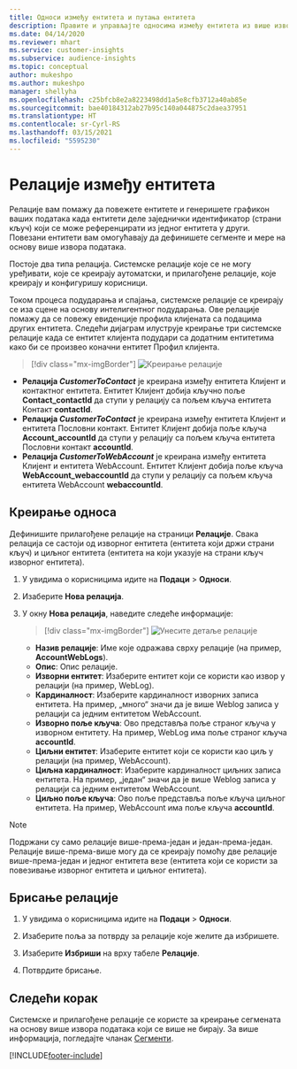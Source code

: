 ```yaml
---
title: Односи између ентитета и путања ентитета
description: Правите и управљајте односима између ентитета из више извора података.
ms.date: 04/14/2020
ms.reviewer: mhart
ms.service: customer-insights
ms.subservice: audience-insights
ms.topic: conceptual
author: mukeshpo
ms.author: mukeshpo
manager: shellyha
ms.openlocfilehash: c25bfcb8e2a8223498dd1a5e8cfb3712a40ab85e
ms.sourcegitcommit: bae40184312ab27b95c140a044875c2daea37951
ms.translationtype: HT
ms.contentlocale: sr-Cyrl-RS
ms.lasthandoff: 03/15/2021
ms.locfileid: "5595230"
---
```

# <a name="relationships-between-entities"></a>Релације између ентитета

Релације вам помажу да повежете ентитете и генеришете графикон ваших података када ентитети деле заједнички идентификатор (страни кључ) који се може референцирати из једног ентитета у други. Повезани ентитети вам омогућавају да дефинишете сегменте и мере на основу више извора података.

Постоје два типа релација. Системске релације које се не могу уређивати, које се креирају аутоматски, и прилагођене релације, које креирају и конфигуришу корисници.

Током процеса подударања и спајања, системске релације се креирају се иза сцене на основу интелигентног подударања. Ове релације помажу да се повежу евиденције профила клијената са подацима других ентитета. Следећи дијаграм илуструје креирање три системске релације када се ентитет клијента подудари са додатним ентитетима како би се произвео коначни ентитет Профил клијента.

> [!div class="mx-imgBorder"]
> ![Креирање релације](media/relationships-entities-merge.png "Креирање релације")

- **Релација *CustomerToContact*** је креирана између ентитета Клијент и контактног ентитета. Ентитет Клијент добија кључно поље **Contact_contactId** да ступи у релацију са пољем кључа ентитета Контакт **contactId**.
- **Релација *CustomerToContact*** је креирана између ентитета Клијент и ентитета Пословни контакт. Ентитет Клијент добија поље кључа **Account_accountId** да ступи у релацију са пољем кључа ентитета Пословни контакт **accountId**.
- **Релација *CustomerToWebAccount*** је креирана између ентитета Клијент и ентитета WebAccount. Ентитет Клијент добија поље кључа **WebAccount_webaccountId** да ступи у релацију са пољем кључа ентитета WebAccount **webaccountId**.

## <a name="create-a-relationship"></a>Креирање односа

Дефинишите прилагођене релације на страници **Релације**. Свака релација се састоји од изворног ентитета (ентитета који држи страни кључ) и циљног ентитета (ентитета на који указује на страни кључ изворног ентитета).

1. У увидима о корисницима идите на **Подаци** > **Односи**.

2. Изаберите **Нова релација**.

3. У окну **Нова релација**, наведите следеће информације:

   > [!div class="mx-imgBorder"]
   > ![Унесите детаље релације](media/relationships-add.png "Унесите детаље релације")

   - **Назив релације**: Име које одражава сврху релације (на пример, **AccountWebLogs**).
   - **Опис**: Опис релације.
   - **Изворни ентитет**: Изаберите ентитет који се користи као извор у релацији (на пример, WebLog).
   - **Кардиналност**: Изаберите кардиналност изворних записа ентитета. На пример, „много“ значи да је више Weblog записа у релацији са једним ентитетом WebAccount.
   - **Изворно поље кључа**: Ово представља поље страног кључа у изворном ентитету. На пример, WebLog има поље страног кључа **accountId**.
   - **Циљни ентитет**: Изаберите ентитет који се користи као циљ у релацији (на пример, WebAccount).
   - **Циљна кардиналност**: Изаберите кардиналност циљних записа ентитета. На пример, „један“ значи да је више Weblog записа у релацији са једним ентитетом WebAccount.
   - **Циљно поље кључа**: Ово поље представља поље кључа циљног ентитета. На пример, WebAccount има поље кључа **accountId**.

> [!NOTE]
> Подржани су само релације више-према-један и један-према-један. Релације више-према-више могу да се креирају помоћу две релације више-према-један и једног ентитета везе (ентитета који се користи за повезивање изворног ентитета и циљног ентитета).

## <a name="delete-a-relationship"></a>Брисање релације

1. У увидима о корисницима идите на **Подаци** > **Односи**.

2. Изаберите поља за потврду за релације које желите да избришете.

3. Изаберите **Избриши** на врху табеле **Релације**.

4. Потврдите брисање.

## <a name="next-step"></a>Следећи корак

Системске и прилагођене релације се користе за креирање сегмената на основу више извора података који се више не бирају. За више информација, погледајте чланак [Сегменти](segments.md).


[!INCLUDE[footer-include](../includes/footer-banner.md)]